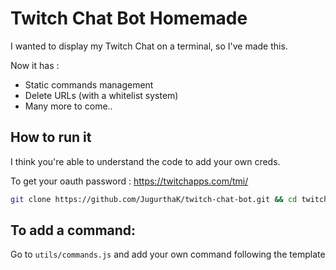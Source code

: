 # Twitch Chat Bot Homemade

I wanted to display my Twitch Chat on a terminal, so I've made this.

Now it has :
- Static commands management
- Delete URLs (with a whitelist system)
- Many more to come..

## How to run it

I think you're able to understand the code to add your own creds.

To get your oauth password : https://twitchapps.com/tmi/

```bash
git clone https://github.com/JugurthaK/twitch-chat-bot.git && cd twitch-chat-bot && npm install && node app.js
```

## To add a command:
Go to `utils/commands.js` and add your own command following the template